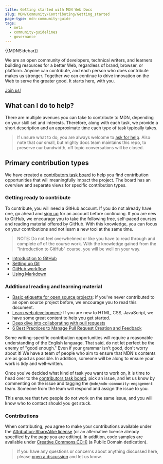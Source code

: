 ```yaml
---
title: Getting started with MDN Web Docs
slug: MDN/Community/Contributing/Getting_started
page-type: mdn-community-guide
tags:
  - meta
  - community-guidelines
  - governance
---
```

{{MDNSidebar}}

We are an open community of developers, technical writers, and learners building resources for a better Web, regardless of brand, browser, or platform. Anyone can contribute, and each person who does contribute makes us stronger. Together we can continue to drive innovation on the Web to serve the greater good. It starts here, with you.

[Join us!](https://github.com/mdn/mdn-community/)

## What can I do to help?

There are multiple avenues you can take to contribute to MDN, depending on your skill set and interests. Therefore, along with each task, we provide a short description and an approximate time each type of task typically takes.

> If unsure what to do, you are always welcome to [ask for help](https://github.com/mdn/mdn-community/).
> Also note that our small, but mighty docs team maintains this repo, to preserve our bandwidth, off topic conversations will be closed.

## Primary contribution types

We have created a [contributors task board](https://github.com/orgs/mdn/projects/25/views/1) to help you find contribution opportunities that will meaningfully impact the project. The board has an overview and separate views for specific contribution types.

### Getting ready to contribute

To contribute, you will need a GitHub account. If you do not already have one, go ahead and [sign up](https://github.com/signup) for an account before continuing. If you are new to GitHub, we encourage you to take the following free, self-paced courses and reading material offered by GitHub. With this knowledge, you can focus on your contributions and not learn a new tool at the same time.

> NOTE: Do not feel overwhelmed or like you have to read through and complete _all_ of the course work. With the knowledge gained from the "Introduction to GitHub" course, you will be well on your way.

- [Introduction to GitHub](https://github.com/skills/introduction-to-github)
- [Setting up Git](https://docs.github.com/en/get-started/quickstart/set-up-git)
- [GitHub workflow](https://docs.github.com/en/get-started/quickstart/github-flow)
- [Using Markdown](https://github.com/skills/communicate-using-markdown)

### Additional reading and learning material

- [Basic etiquette for open source projects](/en-US/docs/MDN/Community/Open_source_etiquette): If you've never contributed to an open source project before, we encourage you to read this document.
- [Learn web development](/en-US/docs/Learn): If you are new to HTML, CSS, JavaScript, we have some great content to help you get started.
- [Deep dive into collaborating with pull requests](https://docs.github.com/en/pull-requests/collaborating-with-pull-requests)
- [6 Best Practices to Manage Pull Request Creation and Feedback](https://doordash.engineering/2022/08/23/6-best-practices-to-manage-pull-request-creation-and-feedback/)

Some writing-specific contribution opportunities will require a reasonable understanding of the English language. That said, do not let perfect be the enemy of "good enough." Even if your grammar isn't good, don't worry about it! We have a team of people who aim to ensure that MDN's contents are as good as possible. In addition, someone will be along to ensure your work is tidy and well-written.

Once you've decided what kind of task you want to work on, it is time to head over to the [contributors task board](https://github.com/orgs/mdn/projects/25/views/1), pick an issue, and let us know by commenting on the issue and tagging the `@mdn/mdn-community-engagement` team. Someone from the team will respond and assign the issue to you.

This ensures that two people do not work on the same issue, and you will know who to contact should you get stuck.

### Contributions

When contributing, you agree to make your contributions available under the [Attribution-ShareAlike license](https://creativecommons.org/licenses/by-sa/4.0/) (or an alternative license already specified by the page you are editing). In addition, code samples are available under [Creative Commons CC-0](https://creativecommons.org/share-your-work/public-domain/cc0/) (a Public Domain dedication).

> If you have any questions or concerns about anything discussed here, please [open a discussion](https://github.com/mdn/mdn-community/discussions/categories/content) and let us know.
